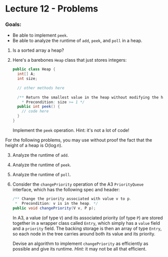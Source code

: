 # Lecture 12 - Problems

### Goals:

* Be able to implement `peek`.
* Be able to analyze the runtime of `add`, `peek`, and `poll` in a heap.

1. Is a sorted array a heap?

2. Here's a barebones `Heap` class that just stores integers:

   ```java
   public class Heap {
     int[] A;
     int size;
     
     // other methods here
     
     /** Return the smallest value in the heap without modifying the heap.
       * Precondition: size >= 1 */
     public int peek() {
       // code here
     }
   }
   ```

   Implement the `peek` operation. Hint: it's not a lot of code!

For the following problems, you may use without proof the fact that the height of a heap is O($\log n$).

3. Analyze the runtime of `add`.

4. Analyze the runtime of `peek`.

5. Analyze the runtime of `poll`.

6. Consider the `changePriority` operation of the A3 `PriorityQueue` interface, which has the following spec and header:

   ```java
   /** Change the priority associated with value v to p.
    *  Precondition: v is in the heap. */
   public void changePriority(V v, P p);
   ```

   In A3, a value (of type `V`) and its associated priority (of type `P`) are stored together in a wrapper class called `Entry`, which simply has a `value` field and a `priority` field. The backing storage is then an array of type `Entry`, so each node in the tree carries around both its value and its priority.

   Devise an algorithm to implement `changePriority` as efficiently as possible and give its runtime. *Hint:* it may not be all that efficient.

